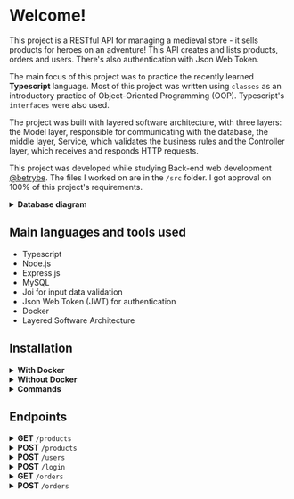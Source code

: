 # Welcome!

This project is a RESTful API for managing a medieval store - it sells products for heroes on an adventure! This API creates and lists products, orders and users. There's also authentication with Json Web Token.

The main focus of this project was to practice the recently learned **Typescript** language. Most of this project was written using `classes` as an introductory practice of Object-Oriented Programming (OOP). Typescript's `interfaces` were also used.

The project was built with layered software architecture, with three layers: the Model layer, responsible for communicating with the database, the middle layer, Service, which validates the business rules and the Controller layer, which receives and responds HTTP requests.

This project was developed while studying Back-end web development [@betrybe](https://github.com/betrybe). The files I worked on are in the ```/src``` folder. I got approval on 100% of this project's requirements.

<details>
<summary><strong>Database diagram</strong></summary>

![EER Diagram](https://github.com/tryber/sd-022-a-project-trybesmith/blob/main/images/diagram-der.png)

</details>

## Main languages and tools used

- Typescript
- Node.js
- Express.js
- MySQL
- Joi for input data validation
- Json Web Token (JWT) for authentication
- Docker
- Layered Software Architecture

## Installation

<details>
<summary><strong>With Docker</strong></summary>

- Start the `trybesmith` and `trybesmith_db` containers with the `docker-compose up -d` command
- Access the `trybesmith` container terminal with `docker exec -it trybesmith bash`
- In the terminal, install the dependencies with `npm install`
- **All other node commands must be run inside the container**

</details>

<details>
<summary><strong>Without Docker</strong></summary>

- Install the dependencies with ``` npm install ``` (requires node on version 16)
- Configure a `.env` file based on the `.env.example` avaliable.

</details>

<details>
<summary><strong>Commands</strong></summary>

- Run the app with `npm start` or `npm run dev` (live reload)
- To run the project's requirements tests, first start the app with `npm run dev`, then `npm test` for all tests or `npm test <test-name>` for a specific requirement (ex. `npm test 01`)
- Use `npm run restore` to (re)create and (re)populate the database

</details>

## Endpoints

<details>
<summary><strong>GET</strong> <code>/products</code></summary>

<br />

- Returns an array with all the registered products ordered by their id, or an empty array if there are no products. 

<br />

- Example:

```json
[
  {
    "id": 1,
    "name": "Poção de cura",
    "amount": "20 gold",
    "orderId": null
  },
  {
    "id": 2,
    "name": "Escudo do Herói",
    "amount": "100 diamond",
    "orderId": 1
  }
]
```

</details>

<details>
<summary><strong>POST</strong> <code>/products</code></summary>

<br />

- Creates a new product in the `Products` table and returns it with the inserted id. Six validations are done: (1) the product needs a name; (2) the name must be a string; (3) the name must be at least 3 characters long; (4) the product needs an amount; (5) the amount must be a string; (6) the amount must be at least 3 characters long. If the new entry fails any of the validations, a message is returned instead. 

<br />

- Example request body:

```json
  {
    "name": "Espada longa",
    "amount": "30 peças de ouro"
  }
```

- Example of response for valid entry:

```json
  {
    "id": 1,
    "name": "Espada longa",
    "amount": "30 peças de ouro"
  }
```

Examples of *invalid* requests:
  
- Response for request without a "name" field (status 400):

```json
{ "message": "\"name\" is required" }
```
  
- Response for request where "name" is not a string (status 422):
  
  ```json
  { "message": "\"name\" must be a string" }
  ```

- Response for request with an invalid "name" (status 422):

```json
{ "message": "\"name\" length must be at least 3 characters long" }
```

</details>
  
<details>
<summary><strong>POST</strong> <code>/users</code></summary>

<br />

- Inserts a new user in the `Users` table. Returns an authentication token. All request fields are required, must be strings (number in the case of the "level" field) and need a minimum length (or to be greater than zero for "level").

<br />

- Example request body:

```json
{ 
  "username": "MAX",
  "classe": "swordsman",
  "level": 10,
  "password": "SavingPeople"
}
```

- Example of response for valid entry:

```json
{
  "token": "eyJhbGciOiJIUzI1NiIsInR5cCI6IkpXVCJ9.eyJzdWIiOiIxMjM0NTY3ODkwIiwibmFtZSI6IkpvaG4gRG9lIiwiaWF0IjoxNTE2MjM5MDIyfQ.SflKxwRJSMeKKF2QT4fwpMeJf36POk6yJV_adQssw5c"
}
```

Examples of *invalid* requests:
  
- Response for request without a "username" field (status 400):

```json
{ "message": "\"username\" is required" }
```
  
- Response for request where "username" is not a string (status 422):
  
  ```json
  { "message": "\"username\" must be a string" }
  ```

- Response for request with an invalid "username" (status 422):

```json
{ "message": "\"username\" length must be at least 3 characters long" }
```

</details>

<details>
<summary><strong>POST</strong> <code>/login</code></summary>

<br />

- Validates the sent username and password and returns a JWT token.

<br />

- Example request body:

```json
  {
    "username": "string",
    "password": "string"
  }
```

- Example of returned token:

```json
{
  "token": "eyJhbGciOiJIUzI1NiIsInR5cCI6IkpXVCJ9.eyJzdWIiOiIxMjM0NTY3ODkwIiwibmFtZSI6IkpvaG4gRG9lIiwiaWF0IjoxNTE2MjM5MDIyfQ.SflKxwRJSMeKKF2QT4fwpMeJf36POk6yJV_adQssw5c"
}
```

</details>
  
<details>
<summary><strong>GET</strong> <code>/orders</code></summary>

<br />

- Returns an array with all the registered orders and their respective products, or an empty array if there are no orders. 

<br />

- Example:

```json
  [
    {
      "id": 1,
      "userId": 2,
      "productsIds": [1, 2]
    },
    {
      "id": 2,
      "userId": 1,
      "productsIds": [3, 4]
    }
  ]
```

</details>

<details>
<summary><strong>POST</strong> <code>/orders</code></summary>

<br />

- **Requires token in the request header under `authorization`**. Otherwise, the request is denied.
- Inserts a new order of one or many products in the `Orders` table and updates the 'Products' to add the respective orderId. The ordered products must be in an array of numbers.

<br />

- Example request body:

```json
  {
    "productsIds": [1, 2]
  }
```

- Example of response for valid entry:

```json
  {
    "userId": 1,
    "productsIds": [1, 2]
  }
```

- Response for request without a "productsIds" field (status 400):

```json
  { "message": "\"productsIds\" is required" }
```

- Response for request where "productsIds" is not an array (status 422):

```json
  { "message": "\"productsIds\" must be an array" }
```

- Response for request where "productsIds" is an empty array (status 422):

```json
  { "message": "\"productsIds\" must include only numbers" }
```

</details>
